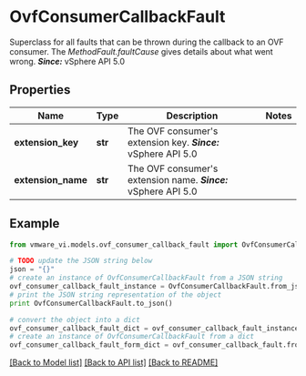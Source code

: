 # OvfConsumerCallbackFault

Superclass for all faults that can be thrown during the callback to an OVF consumer.  The *MethodFault.faultCause* gives details about what went wrong.  ***Since:*** vSphere API 5.0 

## Properties
Name | Type | Description | Notes
------------ | ------------- | ------------- | -------------
**extension_key** | **str** | The OVF consumer&#39;s extension key.  ***Since:*** vSphere API 5.0  | 
**extension_name** | **str** | The OVF consumer&#39;s extension name.  ***Since:*** vSphere API 5.0  | 

## Example

```python
from vmware_vi.models.ovf_consumer_callback_fault import OvfConsumerCallbackFault

# TODO update the JSON string below
json = "{}"
# create an instance of OvfConsumerCallbackFault from a JSON string
ovf_consumer_callback_fault_instance = OvfConsumerCallbackFault.from_json(json)
# print the JSON string representation of the object
print OvfConsumerCallbackFault.to_json()

# convert the object into a dict
ovf_consumer_callback_fault_dict = ovf_consumer_callback_fault_instance.to_dict()
# create an instance of OvfConsumerCallbackFault from a dict
ovf_consumer_callback_fault_form_dict = ovf_consumer_callback_fault.from_dict(ovf_consumer_callback_fault_dict)
```
[[Back to Model list]](../README.md#documentation-for-models) [[Back to API list]](../README.md#documentation-for-api-endpoints) [[Back to README]](../README.md)


